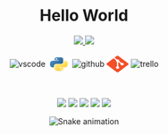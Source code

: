 <h1 align="center">
Hello World
</h1>


<div align="center">
  <a href="https://github.com/brunovnc">
    <img height="150em" src="https://github-readme-stats.vercel.app/api?username=brunovnc&count_private=true&include_all_commits=true&show_icons=true&theme=dark&hide_border=false&show_owner=true"/>
    <img height="150em" src="https://github-readme-stats.vercel.app/api/top-langs/?username=brunovnc&theme=dark&hide_border=false&&layout=compact"/>
  </a>
</div>

<div align="center" valign="top"><br>
  <img align="center" alt="vscode" height="30" width="40" src="https://cdn.jsdelivr.net/gh/devicons/devicon@latest/icons/vscode/vscode-original.svg">
  <img align="center" alt="python" height="30" width="40" src="https://raw.githubusercontent.com/devicons/devicon/master/icons/python/python-original.svg">
  <img align="center" alt="github" height="30" width="30" src="https://cdn.discordapp.com/attachments/943679534375530498/1206687661939757146/25231.png?ex=65dcea75&is=65ca7575&hm=0f85f9fe17805f9ec1b1eb4d9a6d53300da9c6cefceaf32a6e1a68a9b86c25ef&">
  <img align="center" alt="git" height="30" width="40" src="https://raw.githubusercontent.com/devicons/devicon/master/icons/git/git-original.svg">
  <img align="center" alt="trello" height="30" width="30" src="https://cdn.jsdelivr.net/gh/devicons/devicon@latest/icons/trello/trello-original.svg">
</div><br>

  ##

<div align="center">
<a href="https://www.instagram.com/brunovnc_/)" target="_blank"><img src="https://img.shields.io/badge/-Instagram-%23E4405F?style=for-the-badge&logo=instagram&logoColor=white" target="_blank"></a>
<a href="https://twitter.com/brunovnutri" target="_blank"><img src="https://img.shields.io/badge/Twitter-1DA1F2?style=for-the-badge&logo=twitter&logoColor=white" target="_blank"></a>
<a href="https://steamcommunity.com/id/StormZl/" target="_blank"><img src="https://img.shields.io/badge/Steam-000000?style=for-the-badge&logo=steam&logoColor=white" target="_blank"></a>
<a href="https://www.twitch.tv/stormzir" target="_blank"><img src="https://img.shields.io/badge/Twitch-9146FF?style=for-the-badge&logo=twitch&logoColor=white" target="_blank"></a>
<a href="https://www.linkedin.com/in/brunovnutri/)" target="_blank"><img src="https://img.shields.io/badge/LinkedIn-0077B5?style=for-the-badge&logo=linkedin&logoColor=white" target="_blank"></a>

<div align="center">

  ![Snake animation](https://github.com/danielbped/danielbped/blob/output/github-contribution-grid-snake.svg)
  
</div>
